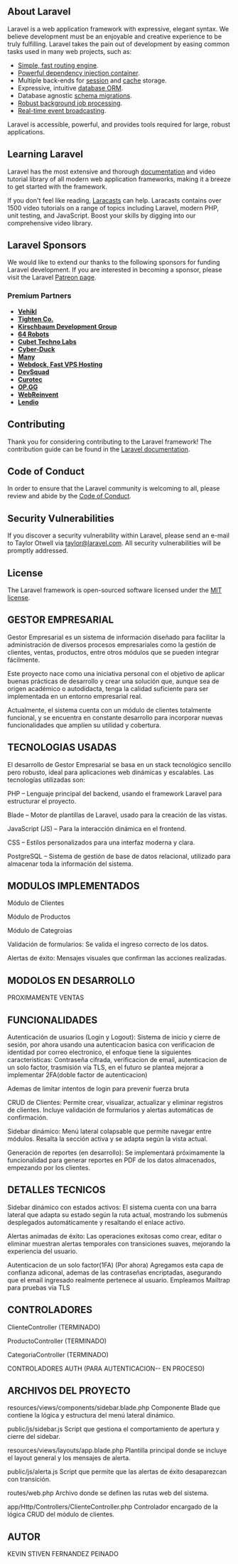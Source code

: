## About Laravel

Laravel is a web application framework with expressive, elegant syntax. We believe development must be an enjoyable and creative experience to be truly fulfilling. Laravel takes the pain out of development by easing common tasks used in many web projects, such as:

- [Simple, fast routing engine](https://laravel.com/docs/routing).
- [Powerful dependency injection container](https://laravel.com/docs/container).
- Multiple back-ends for [session](https://laravel.com/docs/session) and [cache](https://laravel.com/docs/cache) storage.
- Expressive, intuitive [database ORM](https://laravel.com/docs/eloquent).
- Database agnostic [schema migrations](https://laravel.com/docs/migrations).
- [Robust background job processing](https://laravel.com/docs/queues).
- [Real-time event broadcasting](https://laravel.com/docs/broadcasting).

Laravel is accessible, powerful, and provides tools required for large, robust applications.

## Learning Laravel

Laravel has the most extensive and thorough [documentation](https://laravel.com/docs) and video tutorial library of all modern web application frameworks, making it a breeze to get started with the framework.

If you don't feel like reading, [Laracasts](https://laracasts.com) can help. Laracasts contains over 1500 video tutorials on a range of topics including Laravel, modern PHP, unit testing, and JavaScript. Boost your skills by digging into our comprehensive video library.

## Laravel Sponsors

We would like to extend our thanks to the following sponsors for funding Laravel development. If you are interested in becoming a sponsor, please visit the Laravel [Patreon page](https://patreon.com/taylorotwell).

### Premium Partners

- **[Vehikl](https://vehikl.com/)**
- **[Tighten Co.](https://tighten.co)**
- **[Kirschbaum Development Group](https://kirschbaumdevelopment.com)**
- **[64 Robots](https://64robots.com)**
- **[Cubet Techno Labs](https://cubettech.com)**
- **[Cyber-Duck](https://cyber-duck.co.uk)**
- **[Many](https://www.many.co.uk)**
- **[Webdock, Fast VPS Hosting](https://www.webdock.io/en)**
- **[DevSquad](https://devsquad.com)**
- **[Curotec](https://www.curotec.com/services/technologies/laravel/)**
- **[OP.GG](https://op.gg)**
- **[WebReinvent](https://webreinvent.com/?utm_source=laravel&utm_medium=github&utm_campaign=patreon-sponsors)**
- **[Lendio](https://lendio.com)**

## Contributing

Thank you for considering contributing to the Laravel framework! The contribution guide can be found in the [Laravel documentation](https://laravel.com/docs/contributions).

## Code of Conduct

In order to ensure that the Laravel community is welcoming to all, please review and abide by the [Code of Conduct](https://laravel.com/docs/contributions#code-of-conduct).

## Security Vulnerabilities

If you discover a security vulnerability within Laravel, please send an e-mail to Taylor Otwell via [taylor@laravel.com](mailto:taylor@laravel.com). All security vulnerabilities will be promptly addressed.

## License

The Laravel framework is open-sourced software licensed under the [MIT license](https://opensource.org/licenses/MIT).

## GESTOR EMPRESARIAL

Gestor Empresarial es un sistema de información diseñado para facilitar la administración de diversos procesos empresariales como la gestión de clientes, ventas, productos, entre otros módulos que se pueden integrar fácilmente.

Este proyecto nace como una iniciativa personal con el objetivo de aplicar buenas prácticas de desarrollo y crear una solución que, aunque sea de origen académico o autodidacta, tenga la calidad suficiente para ser implementada en un entorno empresarial real.

Actualmente, el sistema cuenta con un módulo de clientes totalmente funcional, y se encuentra en constante desarrollo para incorporar nuevas funcionalidades que amplíen su utilidad y cobertura.


## TECNOLOGIAS USADAS

El desarrollo de Gestor Empresarial se basa en un stack tecnológico sencillo pero robusto, ideal para aplicaciones web dinámicas y escalables. Las tecnologías utilizadas son:

PHP – Lenguaje principal del backend, usando el framework Laravel para estructurar el proyecto.

Blade – Motor de plantillas de Laravel, usado para la creación de las vistas.

JavaScript (JS) – Para la interacción dinámica en el frontend.

CSS – Estilos personalizados para una interfaz moderna y clara.

PostgreSQL – Sistema de gestión de base de datos relacional, utilizado para almacenar toda la información del sistema.


## MODULOS IMPLEMENTADOS 

Módulo de Clientes

Módulo de Productos

Módulo de Categroias

Validación de formularios: Se valida el ingreso correcto de los datos.

Alertas de éxito: Mensajes visuales que confirman las acciones realizadas.

## MODOLOS EN DESARROLLO

PROXIMAMENTE VENTAS



## FUNCIONALIDADES

Autenticación de usuarios (Login y Logout):
Sistema de inicio y cierre de sesión, por ahora usando una autenticacion basica con verificacion de identidad por correo electronico, el enfoque tiene la siguientes caracteristicas: Contraseña cifrada, verificacion de email, autenticacion de un solo factor, trasmisión vía TLS, en el futuro se plantea mejorar a implementar 2FA(doble factor de autenticacion)

Ademas de limitar intentos de login para prevenir fuerza bruta

CRUD de Clientes:
Permite crear, visualizar, actualizar y eliminar registros de clientes.
Incluye validación de formularios y alertas automáticas de confirmación.

Sidebar dinámico:
Menú lateral colapsable que permite navegar entre módulos. Resalta la sección activa y se adapta según la vista actual.

Generación de reportes (en desarrollo):
Se implementará próximamente la funcionalidad para generar reportes en PDF de los datos almacenados, empezando por los clientes.


## DETALLES TECNICOS

Sidebar dinámico con estados activos:
El sistema cuenta con una barra lateral que adapta su estado según la ruta actual, mostrando los submenús desplegados automáticamente y resaltando el enlace activo.

Alertas animadas de éxito:
Las operaciones exitosas como crear, editar o eliminar muestran alertas temporales con transiciones suaves, mejorando la experiencia del usuario.

Autenticacion de un solo factor(1FA) (Por ahora)
Agregamos esta capa de confianza adiconal, ademas de las contraseñas encriptadas, asegurando que el email ingresado realmente pertenece al usuario. Empleamos Mailtrap para pruebas via TLS

## CONTROLADORES

ClienteController (TERMINADO)

ProductoController (TERMINADO)

CategoriaController (TERMINADO)

CONTROLADORES AUTH (PARA AUTENTICACION-- EN PROCESO)

## ARCHIVOS DEL PROYECTO

resources/views/components/sidebar.blade.php
Componente Blade que contiene la lógica y estructura del menú lateral dinámico.

public/js/sidebar.js
Script que gestiona el comportamiento de apertura y cierre del sidebar.

resources/views/layouts/app.blade.php
Plantilla principal donde se incluye el layout general y los mensajes de alerta.

public/js/alerta.js
Script que permite que las alertas de éxito desaparezcan con transición.

routes/web.php
Archivo donde se definen las rutas web del sistema.

app/Http/Controllers/ClienteController.php
Controlador encargado de la lógica CRUD del módulo de clientes.


## AUTOR

KEVIN STIVEN FERNANDEZ PEINADO